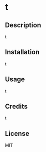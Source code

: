 
  # t

  ## Description
  t
  
  ## Installation
  t
  
  ## Usage
  t
  
  ## Credits
  t
  
  ## License
  MIT
  
